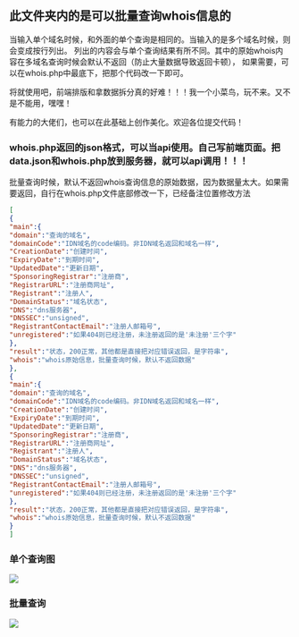 ## 此文件夹内的是可以批量查询whois信息的

当输入单个域名时候，和外面的单个查询是相同的。当输入的是多个域名时候，则会变成按行列出。
列出的内容会与单个查询结果有所不同。其中的原始whois内容在多域名查询时候会默认不返回（防止大量数据导致返回卡顿），
如果需要，可以在whois.php中最底下，把那个代码改一下即可。

将就使用吧，前端排版和拿数据拆分真的好难！！！我一个小菜鸟，玩不来。又不是不能用，嘿嘿！

有能力的大佬们，也可以在此基础上创作美化。欢迎各位提交代码！

### whois.php返回的json格式，可以当api使用。自己写前端页面。把data.json和whois.php放到服务器，就可以api调用！！！

批量查询时候，默认不返回whois查询信息的原始数据，因为数据量太大。如果需要返回，自行在whois.php文件底部修改一下，已经备注位置修改方法

``` json
[
{
"main":{
"domain":"查询的域名",
"domainCode":"IDN域名的code编码。非IDN域名返回和域名一样",
"CreationDate":"创建时间",
"ExpiryDate":"到期时间",
"UpdatedDate":"更新日期",
"SponsoringRegistrar":"注册商",
"RegistrarURL":"注册商网址",
"Registrant":"注册人",
"DomainStatus":"域名状态",
"DNS":"dns服务器",
"DNSSEC":"unsigned",
"RegistrantContactEmail":"注册人邮箱号",
"unregistered":"如果404则已经注册，未注册返回的是'未注册'三个字"
},
"result":"状态，200正常，其他都是直接把对应错误返回，是字符串",
"whois":"whois原始信息，批量查询时候，默认不返回数据" 
},
{
"main":{
"domain":"查询的域名",
"domainCode":"IDN域名的code编码。非IDN域名返回和域名一样",
"CreationDate":"创建时间",
"ExpiryDate":"到期时间",
"UpdatedDate":"更新日期",
"SponsoringRegistrar":"注册商",
"RegistrarURL":"注册商网址",
"Registrant":"注册人",
"DomainStatus":"域名状态",
"DNS":"dns服务器",
"DNSSEC":"unsigned",
"RegistrantContactEmail":"注册人邮箱号",
"unregistered":"如果404则已经注册，未注册返回的是'未注册'三个字"
},
"result":"状态，200正常，其他都是直接把对应错误返回，是字符串",
"whois":"whois原始信息，批量查询时候，默认不返回数据"
}
]
```

### 单个查询图
![](https://cdnjson.com/images/2023/07/18/whois.png)

### 批量查询
![](https://cdnjson.com/images/2023/07/18/plwhois.png)

